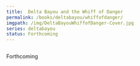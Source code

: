```yaml
---
title:  Delta Bayou and the Whiff of Danger
permalink: /books/deltabayou/whiffofdanger/
imgpath: /img/DeltaBayouWhiffofDanger-Cover.jpg
series: deltabayou
status: Forthcoming
---
```


<div class="row">
	<div class="col-md-6"><img src="{{site.baseurl}}{{page.imgpath}}" alt="" /></div>
<div class="col-md-6">
			<p>Forthcoming</p>
		</div>
</div>